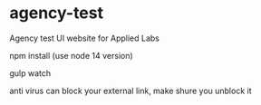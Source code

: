 # agency-test

Agency test UI website for Applied Labs

npm install (use node 14 version)

gulp watch

anti virus can block your external link, make shure you unblock it
